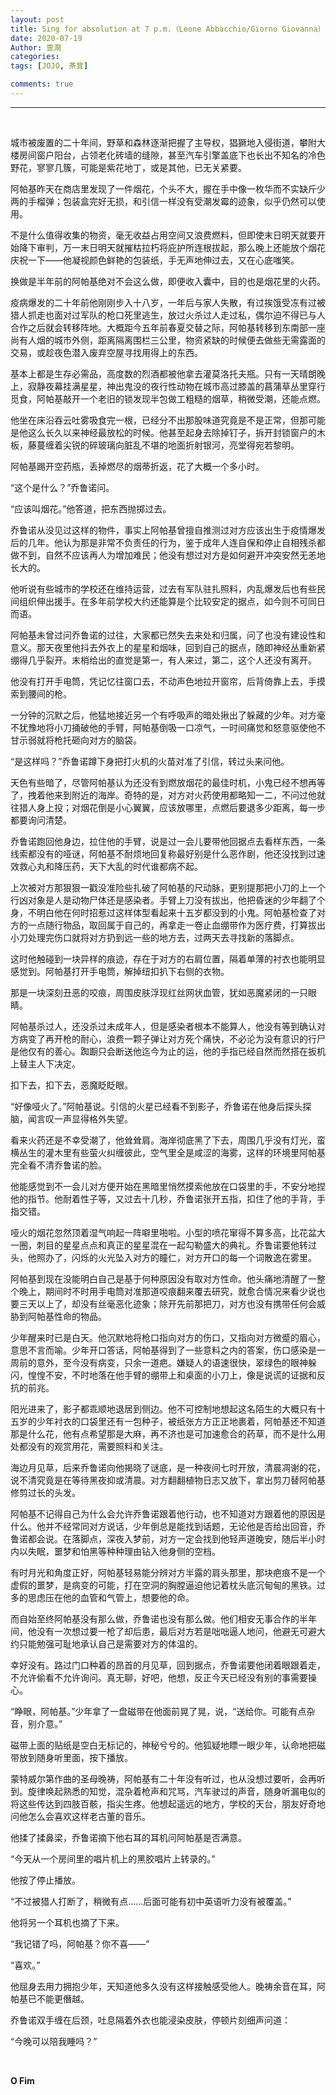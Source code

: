 ```yaml
---
layout: post
title: Sing for absolution at 7 p.m.（Leone Abbacchio/Giorno Giovanna）
date: 2020-07-19
Author: 壹澗
categories: 
tags: [JOJO, 茶茸]

comments: true
--- 
```


***

<br/>

城市被废置的二十年间，野草和森林逐渐把握了主导权，猖獗地入侵街道，攀附大楼房间窗户阳台，占领老化砖墙的缝隙，甚至汽车引擎盖底下也长出不知名的冷色野花，寥寥几簇，可能是紫花地丁，或是其他，已无关紧要。

阿帕基昨天在商店里发现了一件烟花，个头不大，握在手中像一枚华而不实缺斤少两的手榴弹；包装盒完好无损，和引信一样没有受潮发霉的迹象，似乎仍然可以使用。

不是什么值得收集的物资，毫无收益占用空间又浪费燃料，但即使末日明天就要开始降下审判，万一末日明天就摧枯拉朽将庇护所连根拔起，那么晚上还能放个烟花庆祝一下——他凝视颜色鲜艳的包装纸，手无声地伸过去，又在心底嗤笑。

换做是半年前的阿帕基绝对不会这么做，即便收入囊中，目的也是烟花里的火药。

疫病爆发的二十年前他刚刚步入十八岁，一年后与家人失散，有过挨饿受冻有过被猎人抓走也面对过军队的枪口死里逃生，放过火杀过人走过私，偶尔迫不得已与人合作之后就会转移阵地。大概距今五年前春夏交替之际，阿帕基转移到东南部一座尚有人烟的城市外侧，距离隔离围栏三公里，物资紧缺的时候便去做些无需露面的交易，或趁夜色潜入废弃空屋寻找用得上的东西。

基本上都是生存必需品，高度数的烈酒都被他拿去灌莫洛托夫瓶。只有一天晴朗晚上，寂静夜幕挂满星星，神出鬼没的夜行性动物在城市高过膝盖的菖蒲草丛里穿行觅食，阿帕基敲开一个老旧的锁发现半包做工粗糙的烟草，稍微受潮，还能点燃。

他坐在床沿吞云吐雾吸食完一根，已经分不出那股味道究竟是不是正常，但那可能是他这么长久以来神经最放松的时候。他甚至起身去除掉钉子，拆开封锁窗户的木板，藤蔓缠着尖锐的碎玻璃向脏乱不堪的地面折射银河，亮堂得宛若黎明。

阿帕基踢开空药瓶，丢掉燃尽的烟蒂折返，花了大概一个多小时。

“这个是什么？”乔鲁诺问。

“应该叫烟花。”他答道，把东西抛掷过去。

乔鲁诺从没见过这样的物件，事实上阿帕基曾擅自推测过对方应该出生于疫情爆发后的几年。他认为那是非常不负责任的行为，鉴于成年人连自保和停止自相残杀都做不到，自然不应该再人为增加难民；他没有想过对方是如何避开冲突安然无恙地长大的。

他听说有些城市的学校还在维持运营，过去有军队驻扎照料，内乱爆发后也有些民间组织伸出援手。在多年前学校大约还能算是个比较安定的据点，如今则不可同日而语。

阿帕基未曾过问乔鲁诺的过往，大家都已然失去来处和归属，问了也没有建设性和意义。那天夜里他抖去外衣上的星星和烟味，回到自己的据点，随即神经丛重新紧绷得几乎裂开。末梢给出的直觉是第一，有人来过，第二，这个人还没有离开。

他没有打开手电筒，凭记忆往窗口去，不动声色地拉开窗帘，后背倚靠上去，手摸索到腰间的枪。

一分钟的沉默之后，他猛地接近另一个有呼吸声的暗处揪出了躲藏的少年。对方毫不犹豫地将小刀捅破他的手臂，阿帕基倒吸一口凉气，一时间痛觉和怒意驱使他不甘示弱就将枪托砸向对方的脑袋。

“是这样吗？”乔鲁诺蹲下身把打火机的火苗对准了引信，转过头来问他。

天色有些暗了，尽管阿帕基认为还没有到燃放烟花的最佳时机，小鬼已经不想再等了，拽着他来到附近的海岸。奇特的是，对方对火药使用都略知一二，不问过他就往猎人身上投；对烟花倒是小心翼翼，应该放哪里，点燃后要退多少距离，每一步都要询问清楚。

乔鲁诺跑回他身边，拉住他的手臂，说是过一会儿要带他回据点去看样东西，一条线索都没有的哑谜，阿帕基不耐烦地回复称最好别是什么恶作剧，他还没找到过速效救心丸和降压药，天下大乱的时代谁都病不起。

上次被对方那狠狠一戳没准险些扎破了阿帕基的尺动脉，更别提那把小刀的上一个行凶对象是人是动物尸体还是感染者。手臂上刀没有拔出，他把昏迷的少年翻了个身，不明白他在何时招惹过这样体型看起来十五岁都没到的小鬼。阿帕基检查了对方的一点随行物品，取回属于自己的，再拿走一卷止血绷带作为医疗费，打算拔出小刀处理完伤口就将对方扔到远一些的地方去，过两天去寻找新的落脚点。

这时他触碰到一块异样的痕迹，存在于对方的右肩位置，隔着单薄的衬衣也能明显感觉到。阿帕基打开手电筒，解掉纽扣扒下右侧的衣物。

那是一块深刻丑恶的咬痕，周围皮肤浮现红丝网状血管，犹如恶魔紧闭的一只眼睛。

阿帕基杀过人，还没杀过未成年人，但是感染者根本不能算人，他没有等到确认对方病变了再开枪的耐心，浪费一颗子弹让对方死个痛快，不必沦为没有意识的行尸是他仅有的善心。踟蹰只会断送他迄今为止的运，他的手指已经自然而然搭在扳机上替主人下决定。

扣下去，扣下去，恶魔眨眨眼。

“好像哑火了。”阿帕基说。引信的火星已经看不到影子，乔鲁诺在他身后探头探脑，闻言叹一声显得格外失望。

看来火药还是不幸受潮了，他耸耸肩。海岸彻底黑了下去，周围几乎没有灯光，蛮横丛生的灌木里有些萤火纠缠彼此，空气里全是咸涩的海雾，这样的环境里阿帕基完全看不清乔鲁诺的脸。

他能感觉到不一会儿对方便开始在黑暗里悄然摸索他放在口袋里的手，不安分地捏他的指节。他耐着性子等，又过去十几秒，乔鲁诺张开五指，扣住了他的手背，手指交错。

哑火的烟花忽然顶着湿气响起一阵噼里啪啦。小型的喷花窜得不算多高，比花盆大一圈，刺目的星星点点和真正的星星混在一起勾勒盛大的典礼。乔鲁诺要他转过头，他照办了，闪烁的火光坠入对方的瞳仁，对方开口的每一个词散逸在雾里。

阿帕基到现在没能明白自己是基于何种原因没有取对方性命。他头痛地清醒了一整个晚上，期间时不时用手电筒对准那道咬痕翻来覆去研究，就愈合情况来看少说也要三天以上了，却没有丝毫恶化迹象；除开先前那把刀，对方也没有携带任何会威胁到阿帕基性命的物品。

少年醒来时已是白天。他沉默地将枪口指向对方的伤口，又指向对方微蹙的眉心，意思不言而喻。少年开口答话，阿帕基得到了一些意料之内的答案，伤口感染是一周前的意外，至今没有病变，只余一道疤。嫌疑人的语速很快，翠绿色的眼神躲闪，惶惶不安，不时地落在他手臂的绷带上和桌面的小刀上，像是说谎的证据和反抗的前兆。

阳光进来了，影子都乖顺地退居到侧边。他不可控制地想起这名陌生的大概只有十五岁的少年衬衣的口袋里还有一包种子，被纸张方方正正地裹着，阿帕基还不知道那是什么花，他有点希望那是大麻，再不济也是可加速愈合的药草，而不是什么用处都没有的观赏用花，需要照料和关注。

海边月见草，后来乔鲁诺向他揭晓了谜底，是一种夜间七时开放，清晨凋谢的花，说不清究竟是在等待黑夜抑或清晨。对方翻翻植物日志又放下，拿出剪刀替阿帕基修剪过长的头发。

阿帕基不记得自己为什么会允许乔鲁诺跟着他行动，也不知道对方跟着他的原因是什么。他并不经常同对方说话，少年倒总是能找到话题，无论他是否给出回音，乔鲁诺都会说。在落脚点，深夜入梦前，对方一定会找到他轻声道晚安，随后半小时内以失眠，噩梦和怕黑等种种理由钻入他身侧的空档。

有时月光和角度正好，阿帕基轻易能分辨对方半露的肩头那里，那块疤痕不是一个虚假的噩梦，是病变的可能，打在空洞的胸膛逼迫他记着枕头底沉甸甸的黑铁。过多的思虑压在他的血管和气管上，想要他的命。

而自始至终阿帕基没有那么做，乔鲁诺也没有那么做。他们相安无事合作的半年间，他没有一次想过要一枪了却后患，最后对方若是咄咄逼人地问，他避无可避大约只能勉强可耻地承认自己是需要对方的体温的。

幸好没有。路过门口种着的昂首的月见草，回到据点，乔鲁诺要他闭着眼跟着走，不允许偷看不允许询问。真无聊，好吧，他想，反正今天已经没有别的事需要操心。

“睁眼，阿帕基。”少年拿了一盘磁带在他面前晃了晃，说，“送给你。可能有点杂音，别介意。”

磁带上面的贴纸是空白无标记的，神秘兮兮的。他狐疑地瞟一眼少年，认命地把磁带放到随身听里面，按下播放。

蒙特威尔第作曲的圣母晚祷，阿帕基有二十年没有听过，也从没想过要听，会再听到。旋律唤起熟悉的知觉，混杂着枪声和咒骂，汽车驶过的声音，随身听漏电似的将这些传达到四肢百骸，指尖生疼。他想起遥远的地方，学校的天台，朋友好奇地问他怎么会喜欢这样老古董的音乐。

他揉了揉鼻梁，乔鲁诺摘下他右耳的耳机问阿帕基是否满意。

“今天从一个房间里的唱片机上的黑胶唱片上转录的。”

他按了停止播放。

“不过被猎人打断了，稍微有点……后面可能有初中英语听力没有被覆盖。”

他将另一个耳机也摘了下来。

“我记错了吗，阿帕基？你不喜——”

“喜欢。”

他屈身去用力拥抱少年，天知道他多久没有这样接触感受他人。晚祷余音在耳，阿帕基已不能更僭越。

乔鲁诺双手缠在后颈，吐息隔着外衣也能浸染皮肤，停顿片刻细声问道：

“今晚可以陪我睡吗？”

<br/>

**O Fim**
